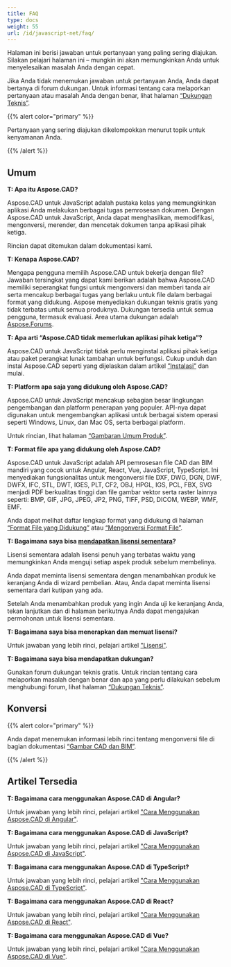 ```yaml
---
title: FAQ
type: docs
weight: 55
url: /id/javascript-net/faq/
---
```


Halaman ini berisi jawaban untuk pertanyaan yang paling sering diajukan. Silakan pelajari halaman ini – mungkin ini akan memungkinkan Anda untuk menyelesaikan masalah Anda dengan cepat.

Jika Anda tidak menemukan jawaban untuk pertanyaan Anda, Anda dapat bertanya di forum dukungan. Untuk informasi tentang cara melaporkan pertanyaan atau masalah Anda dengan benar, lihat halaman [“Dukungan Teknis”](/id/cad/javascript-net/technical-support).

{{% alert color="primary" %}} 

Pertanyaan yang sering diajukan dikelompokkan menurut topik untuk kenyamanan Anda.

{{% /alert %}}

## **Umum**
**T: Apa itu Aspose.CAD?**

Aspose.CAD untuk JavaScript adalah pustaka kelas yang memungkinkan aplikasi Anda melakukan berbagai tugas pemrosesan dokumen. Dengan Aspose.CAD untuk JavaScript, Anda dapat menghasilkan, memodifikasi, mengonversi, merender, dan mencetak dokumen tanpa aplikasi pihak ketiga.

Rincian dapat ditemukan dalam dokumentasi kami.

**T: Kenapa Aspose.CAD?**

Mengapa pengguna memilih Aspose.CAD untuk bekerja dengan file?
Jawaban tersingkat yang dapat kami berikan adalah bahwa Aspose.CAD memiliki seperangkat fungsi untuk mengonversi dan memberi tanda air serta mencakup berbagai tugas yang berlaku untuk file dalam berbagai format yang didukung.
Aspose menyediakan dukungan teknis gratis yang tidak terbatas untuk semua produknya.
Dukungan tersedia untuk semua pengguna, termasuk evaluasi. Area utama dukungan adalah [Aspose.Forums](https://forum.aspose.com/c/cad/19).

**T: Apa arti “Aspose.CAD tidak memerlukan aplikasi pihak ketiga”?**

Aspose.CAD untuk JavaScript tidak perlu menginstal aplikasi pihak ketiga atau paket perangkat lunak tambahan untuk berfungsi. Cukup unduh dan instal Aspose.CAD seperti yang dijelaskan dalam artikel [”Instalasi”](/id/cad/javascript-net/installation/) dan mulai.

**T: Platform apa saja yang didukung oleh Aspose.CAD?**

Aspose.CAD untuk JavaScript mencakup sebagian besar lingkungan pengembangan dan platform penerapan yang populer. API-nya dapat digunakan untuk mengembangkan aplikasi untuk berbagai sistem operasi seperti Windows, Linux, dan Mac OS, serta berbagai platform.

Untuk rincian, lihat halaman [“Gambaran Umum Produk”](/id/cad/javascript-net/product-overview/).

**T: Format file apa yang didukung oleh Aspose.CAD?**

Aspose.CAD untuk JavaScript adalah API pemrosesan file CAD dan BIM mandiri yang cocok untuk Angular, React, Vue, JavaScript, TypeScript. 
Ini menyediakan fungsionalitas untuk mengonversi file DXF, DWG, DGN, DWF, DWFX, IFC, STL, DWT, IGES, PLT, CF2, OBJ, HPGL, IGS, PCL, FBX, SVG menjadi PDF berkualitas tinggi dan file gambar vektor serta raster lainnya seperti: BMP, GIF, JPG, JPEG, JP2, PNG, TIFF, PSD, DICOM, WEBP, WMF, EMF. 

Anda dapat melihat daftar lengkap format yang didukung di halaman [“Format File yang Didukung”](/id/cad/javascript-net/supported-file-formats/) atau [“Mengonversi Format File”](/id/cad/javascript-net/converting-file-formats/).

**T: Bagaimana saya bisa [mendapatkan lisensi sementara](https://purchase.aspose.com/temporary-license/)?**

Lisensi sementara adalah lisensi penuh yang terbatas waktu yang memungkinkan Anda menguji setiap aspek produk sebelum membelinya.

Anda dapat meminta lisensi sementara dengan menambahkan produk ke keranjang Anda di wizard pembelian. Atau, Anda dapat meminta lisensi sementara dari kutipan yang ada.

Setelah Anda menambahkan produk yang ingin Anda uji ke keranjang Anda, tekan lanjutkan dan di halaman berikutnya Anda dapat mengajukan permohonan untuk lisensi sementara.

**T: Bagaimana saya bisa menerapkan dan memuat lisensi?**

Untuk jawaban yang lebih rinci, pelajari artikel ["Lisensi"](/id/cad/javascript-net/licensing/).

**T: Bagaimana saya bisa mendapatkan dukungan?**

Gunakan forum dukungan teknis gratis. Untuk rincian tentang cara melaporkan masalah dengan benar dan apa yang perlu dilakukan sebelum menghubungi forum, lihat halaman [“Dukungan Teknis”](/id/cad/javascript-net/technical-support).

## **Konversi**

{{% alert color="primary" %}} 

Anda dapat menemukan informasi lebih rinci tentang mengonversi file di bagian dokumentasi [“Gambar CAD dan BIM”](/id/cad/javascript-net/cad-and-bim-drawings/).

{{% /alert %}}

## **Artikel Tersedia**

**T: Bagaimana cara menggunakan Aspose.CAD di Angular?**

Untuk jawaban yang lebih rinci, pelajari artikel ["Cara Menggunakan Aspose.CAD di Angular"](/id/cad/javascript-net/how-to-use-aspose-cad-in-angular/).

**T: Bagaimana cara menggunakan Aspose.CAD di JavaScript?**

Untuk jawaban yang lebih rinci, pelajari artikel ["Cara Menggunakan Aspose.CAD di JavaScript"](/id/cad/javascript-net/how-to-run-aspose-cad-in-javascript/).

**T: Bagaimana cara menggunakan Aspose.CAD di TypeScript?**

Untuk jawaban yang lebih rinci, pelajari artikel ["Cara Menggunakan Aspose.CAD di TypeScript"](/id/cad/javascript-net/how-to-use-aspose-cad-in-typescript/).

**T: Bagaimana cara menggunakan Aspose.CAD di React?**

Untuk jawaban yang lebih rinci, pelajari artikel ["Cara Menggunakan Aspose.CAD di React"](/id/cad/javascript-net/how-to-use-aspose-cad-in-react/).

**T: Bagaimana cara menggunakan Aspose.CAD di Vue?**

Untuk jawaban yang lebih rinci, pelajari artikel ["Cara Menggunakan Aspose.CAD di Vue"](/id/cad/javascript-net/how-to-use-aspose-cad-in-vue/).
